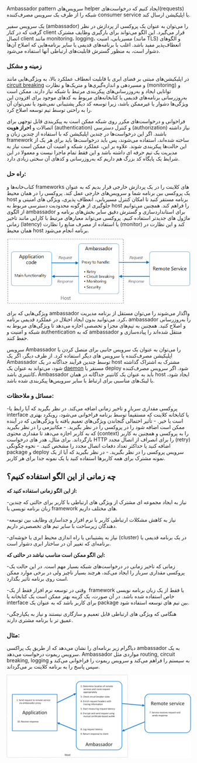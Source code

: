   

Ambassador pattern
سرویس‌‌های helper ایجاد کنیم که درخواست‌‌های(requests) شبکه را از طرف یک سرویس مصرف‌کننده consumer service یا اپلیکیشن ارسال کند.

یک سرویس سفیر (ambassador) را می‌توان به عنوان یک پروکسی  از پردازش  در نظر گرفت که در کنار client قرار می‌گیرد. این الگو می‌تواند برای بارگیری وظایف مشترک اتصال client مانند monitoring، logging، مسیریابی، امنیت (مانند TLS) و الگو‌های انعطاف‌پذیر مفید باشد. اغلب با برنامه‌‌های قدیمی یا سایر برنامه‌‌هایی که اصلاح آن‌ها دشوار است، به منظور گسترش قابلیت‌‌های ارتباطی آنها استفاده می‌شود.

### **زمینه و مشکل**

  
در اپلیکیشن‌‌های مبتنی بر فضای ابری با قابلیت انعطاف عملکرد بالا، به ویژگی‌‌هایی مانند
[circuit breaking](obsidian://open?vault=cloud_softwares&file=docs%2FCircuit%20Breaker%20pattern)
و مسیردهی و اندازه‌گیری‌ها و متریک‌ها و نظارت (monitoring) و توانایی ایجاد و به‌روزرسانی‌‌های پیکربندی مرتبط با شبکه نیاز دارند. ممکن است به‌روزرسانی برنامه‌‌های قدیمی یا کتابخانه‌‌های مربوط به کد‌های موجود برای افزودن این ویژگی‌ها دشوار یا غیرممکن باشد، زیرا توسعه کد دیگر پشتیبانی نمی‌شود یا نمی‌توان آن را به راحتی توسط تیم توسعه اصلاح کرد.

فراخوانی و درخواست‌‌های مکرر روی شبکه ممکن است به پیکربندی قابل توجهی برای اتصالات و **احراز هویت**  (authentication) و کنترل دسترسی (authorization) نیاز داشته باشند. اگر این درخواست‌ها در چندین اپلیکیشن که با استفاده از چندین زبان و framework ساخته شده‌اند، استفاده می‌شوند، پس باید درخواست‌ها باید برای هر یک از این حالت‌ها پیکربندی شوند. علاوه بر این، عملکرد شبکه و امنیت آن ممکن است نیاز به مدیریت یک تیم حرفه ‌ای داشته باشد و این فقط تمام ماجرا نیست و معمولا در این شرایط یک پایگاه کد بزرگ هم داریم که به‌روزرسانی و کد‌های آن سختی زیادی دارد.

### راه حل:

کتاب‌خانه‌ها و frameworks ‌های کلاینت را در یک پردازش خارجی قرار بدیم که به عنوان یک پروکسی بین برنامه شما و سرویس‌‌های خارجی عمل کند. پروکسی را در همان محیط host برنامه مستقر کنید تا امکان کنترل مسیریابی، انعطاف پذیری، ویژگی ‌های امنیتی و جلوگیری از هرگونه محدودیت دسترسی مربوط به host را فراهم کند. همچنین می‌توانیم از الگوی ambassador برای استانداردسازی و گسترش دقیق سایر بخش‌‌های برنامه و ماژول ‌های جدیدتر استفاده کنیم. پروکسی می‌تواند معیار‌های مرتبط با کارایی مانند تاخیر زمانی (latency) یا استفاده از مصرف منابع را نظارت (monitor) کند و این نظارت در همان محیط host برنامه انجام می‌شود.

![ambassador](../assets/design_implementation/ambassador.png)

ویژگی‌هایی که برای ambassador واگذار می‌شوند را می‌توان مستقل از برنامه مدیریت کرد. می‌توانید بدون ایجاد اختلال در عملکرد قدیمی برنامه، ambassador را به‌روزرسانی و اصلاح کنید. همچنین به تیم‌‌های مجزا و تخصصی اجازه می‌دهد تا ویژگی‌‌های مربوط به شبکه و امنیت و  authentication که به ambassador منتقل شده‌اند را پیاده‌سازی و حفظ کنند.

سرویس Ambassador را می‌توان به عنوان یک سرویس جانبی برای متصل کردن با اپلیکیشن مصرف‌کننده یا سرویس ‌های دیگر استفاده کرد. از طرف دیگر، اگر یک Ambassador توسط چندین فرآیند جداگانه در یک host مشترک به اشتراک گذاشته شود، می‌تواند به عنوان یک [daemon](https://en.wikipedia.org/wiki/Daemon_(computing)) مستقر یا deploy شود. اگر سرویس مصرف‌کننده کانتینری باشد، Ambassador باید به عنوان یک کانتینر جداگانه در همان host ایجاد شود، با لینک‌‌های مناسبی برای ارتباط با سایر سرویس‌ها پیکربندی شده باشد.

### مسائل و ملاحظات:

-‏ پروکسی مقداری سربار و تاخیر زمانی اضافه می‌کند. در نظر بگیرید که آیا رابط یا interface یا کتابخانه کلاینت که مستقیماً توسط برنامه فراخوانی می‌شود، رویکرد بهتری است یا خیر.
-‏ تأثیر احتمالی گنجاندن ویژگی‌‌های تعمیم یافته یا ویژگی‌‌هایی که در آینده ممکن است اضافه شود را در پروکسی را در نظر بگیرید.
-‏ مکانیزمی را در نظر بگیرید که به کاربر اجازه می‌دهد تا مقداری محتوی (context) را به پروکسی و همچنین به کاربر بازگرداند. برای مثال، هدر ‌های درخواست HTTP را برای انصراف از اتصال مجدد (retry) اضافه کنید یا حداکثر تعداد دفعات اتصال مجدد را مشخص کنید.
-‏ نحوه چگونگی package و deploy سرویس پروکسی را در نظر بگیرید.
-‏ در نظر بگیرید که آیا از یک نمونه مشترک برای همه کاربرها استفاده کنید یا یک نمونه جدا برای هر کاربر.

## **چه زمانی از این الگو استفاده کنیم؟**

**از این الگو زمانی استفاده کنید که:**

-‏ نیاز به ایجاد مجموعه ‌ای مشترک از ویژگی ‌های ارتباطی با کاربر برای حالتی که چندین زبان برنامه نویسی یا framework ‌های مختلف داریم.

-‏ نیاز به کاهش مشکلات ارتباطی کاربر با نرم افزار و جداسازی وظایف بین توسعه دهندگان زیرساخت با سایر تیم ‌های تخصصی‌تر داریم.

-‏ نیاز به پشتیبانی یا راه اندازی محیط ابری یا خوشه‌ای(cluster) در یک برنامه قدیمی یا برنامه‌ای که تغییر آن در ساختار ابری دشوار است.

**این الگو ممکن است مناسب نباشد در حالتی که:**

-‏ زمانی که تاخیر زمانی در درخواست‌‌های شبکه بسیار مهم است. در این حالت یک پروکسی مقداری سربار را ایجاد می‌کند، هرچند بسیار ناچیز ولی در برخی موارد ممکن است روی برنامه تأثیر بگذارد.

-‏ وقتی در توسعه نرم افزار فقط از یک framework یا فقط از یک زبان برنامه نویسی خاص استفاده شده باشد. در آن صورت، یک گزینه بهتر ممکن است یک کتابخانه یا interface برای کاربر باشد که به عنوان یک package بین تیم ‌های توسعه استفاده شود.

-‏ هنگامی که ویژگی ‌های ارتباطی قابل تعمیم و سازگاری نیستند و نیاز به یکپارچگی عمیق تر با برنامه مشتری دارند.

### **مثال:**

دیاگرام زیر برنامه‌ای را نشان می‌دهد که از طریق یک پراکسی ambassador به یک سرویس ریموت درخواست می‌دهد. Ambassador مواردی مثل routing, circuit breaking, logging به سیستم را فراهم می‌کند و سرویس ریموت را فراخوانی می‌کند و سپس پاسخ را به برنامه کلاینت بر می‌گرداند.

![ambassador-example](../assets/design_implementation/ambassador-example.png)
